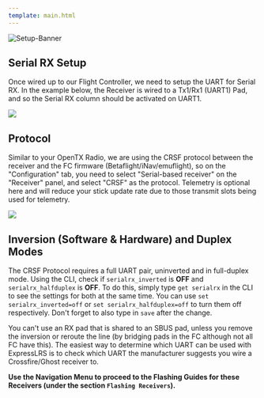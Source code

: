 ```yaml
---
template: main.html
---
```


![Setup-Banner](https://raw.githubusercontent.com/ExpressLRS/ExpressLRS-hardware/master/img/quick-start.png)

## Serial RX Setup

Once wired up to our Flight Controller, we need to setup the UART for Serial RX. In the example below, the Receiver is wired to a Tx1/Rx1 (UART1) Pad, and so the Serial RX column should be activated on UART1.

![](https://icantfly.xyz/wp-content/uploads/2019/01/image-58.png)

## Protocol

Similar to your OpenTX Radio, we are using the CRSF protocol between the receiver and the FC firmware (Betaflight/iNav/emuflight), so on the "Configuration" tab, you need to select "Serial-based receiver" on the "Receiver" panel, and select "CRSF" as the protocol. Telemetry is optional here and will reduce your stick update rate due to those transmit slots being used for telemetry.

![](https://icantfly.xyz/wp-content/uploads/2019/01/image-59.png)

## Inversion (Software & Hardware) and Duplex Modes

The CRSF Protocol requires a full UART pair, uninverted and in full-duplex mode. Using the CLI, check if `serialrx_inverted` is **OFF** and `serialrx_halfduplex` is **OFF**. To do this, simply type `get serialrx` in the CLI to see the settings for both at the same time. You can use `set serialrx_inverted=off` or `set serialrx_halfduplex=off` to turn them off respectively. Don't forget to also type in `save` after the change.

You can't use an RX pad that is shared to an SBUS pad, unless you remove the inversion or reroute the line (by bridging pads in the FC although not all FC have this). The easiest way to determine which UART can be used with ExpressLRS is to check which UART the manufacturer suggests you wire a Crossfire/Ghost receiver to.

**Use the Navigation Menu to proceed to the Flashing Guides for these Receivers (under the section `Flashing Receivers`).**

[below]: #serial-rx-setup